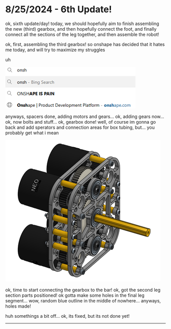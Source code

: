 # 8/25/2024 - 6th Update!

ok, sixth update/day! today, we should hopefully aim to finish assembling the new (third) gearbox, and then hopefully connect the foot, and finally connect all the sections of the leg together, and then assemble the robot!

ok, first, assembling the third gearbox! so onshape has decided that it hates me today, and will try to maximize my struggles

uh

![uh](</updatelogs/images/082024/08252024 - 1.png>)

anyways, spacers done, adding motors and gears... ok, adding gears now... ok, now bolts and stuff... ok, gearbox done! well, of course im gonna go back and add sperators and connection areas for box tubing, but... you probably get what i mean

![alt text](</updatelogs/images/082024/08252024 - 2.png>)

ok, time to start connecting the gearbox to the bar! ok, got the second leg section parts positioned! ok gotta make some holes in the final leg segment... wow, random blue outline in the middle of nowhere... anyways, holes made!

huh somethings a bit off... ok, its fixed, but its not done yet!

---

